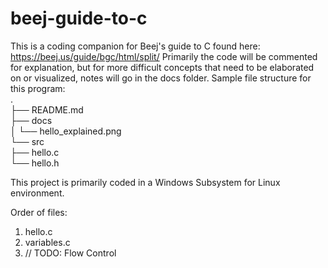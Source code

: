 # beej-guide-to-c
This is a coding companion for Beej's guide to C found here: https://beej.us/guide/bgc/html/split/
Primarily the code will be commented for explanation, but for more difficult concepts that need to be elaborated on or visualized, notes will go in the docs folder.
Sample file structure for this program:\
.\
├── README.md\
├── docs\
│   └── hello_explained.png\
└── src\
    ├── hello.c\
    └── hello.h

This project is primarily coded in a Windows Subsystem for Linux environment.

Order of files:
1. hello.c
2. variables.c
3. // TODO: Flow Control